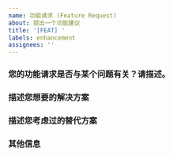 ```yaml
---
name: 功能请求 (Feature Request)
about: 提出一个功能建议
title: '[FEAT] '
labels: enhancement
assignees: ''
---
```


### 您的功能请求是否与某个问题有关？请描述。

<!-- 清晰简洁地描述问题所在。例如：我总是在 [...] 时感到沮丧。 -->

### 描述您想要的解决方案

<!-- 清晰简洁地描述您希望实现的功能。 -->

### 描述您考虑过的替代方案

<!-- 清晰简洁地描述您考虑过的任何替代解决方案或功能。 -->

### 其他信息

<!-- 在此处添加有关功能请求的任何其他上下文或截图。 -->
